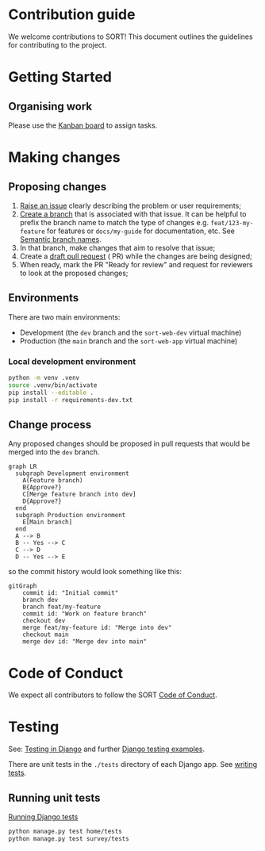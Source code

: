 # Contribution guide

We welcome contributions to SORT! This document outlines the guidelines for contributing to the project.

# Getting Started

## Organising work

Please use the [Kanban board](https://github.com/orgs/RSE-Sheffield/projects/19) to assign tasks.

# Making changes

## Proposing changes

1. [Raise an issue](https://github.com/RSE-Sheffield/SORT/issues/new?template=Blank+issue) clearly describing the
   problem or user requirements;
2. [Create a branch](https://docs.github.com/en/issues/tracking-your-work-with-issues/using-issues/creating-a-branch-for-an-issue)
   that is associated with that issue. It can be helpful to prefix the branch name to match the type of changes
   e.g. `feat/123-my-feature` for features or `docs/my-guide` for documentation, etc.
   See [Semantic branch names](https://damiandabrowski.medium.com/semantic-branch-names-and-commit-messages-3ac38a6fcbb6).
3. In that branch, make changes that aim to resolve that issue;
4. Create
   a [draft pull request](https://docs.github.com/en/pull-requests/collaborating-with-pull-requests/proposing-changes-to-your-work-with-pull-requests/about-pull-requests#draft-pull-requests) (
   PR) while the changes are being designed;
5. When ready, mark the PR "Ready for review" and request for reviewers to look at the proposed changes;

## Environments

There are two main environments:

- Development (the `dev` branch and the `sort-web-dev` virtual machine)
- Production (the `main` branch and the `sort-web-app` virtual machine)

### Local development environment

```bash
python -m venv .venv
source .venv/bin/activate
pip install --editable .
pip install -r requirements-dev.txt
```

## Change process

Any proposed changes should be proposed in pull requests that would be merged into the `dev` branch.

```mermaid
graph LR
  subgraph Development environment
    A(Feature branch)
    B{Approve?}
    C[Merge feature branch into dev]
    D{Approve?}
  end
  subgraph Production environment
    E[Main branch]
  end
  A --> B
  B -- Yes --> C
  C --> D
  D -- Yes --> E
```

so the commit history would look something like this:

```mermaid
gitGraph
    commit id: "Initial commit"
    branch dev
    branch feat/my-feature
    commit id: "Work on feature branch"
    checkout dev
    merge feat/my-feature id: "Merge into dev"
    checkout main
    merge dev id: "Merge dev into main"
```

# Code of Conduct

We expect all contributors to follow the SORT [Code of Conduct](CODE_OF_CONDUCT.md).

# Testing

See: [Testing in Django](https://docs.djangoproject.com/en/5.1/topics/testing/) and
further [Django testing examples](https://django-testing-docs.readthedocs.io/en/latest/index.html).

There are unit tests in the `./tests` directory of each Django app. See [writing tests](https://docs.djangoproject.com/en/5.1/topics/testing/overview/#writing-tests).

## Running unit tests

[Running Django tests](https://docs.djangoproject.com/en/5.1/topics/testing/overview/#running-tests)

```bash
python manage.py test home/tests
python manage.py test survey/tests
```

